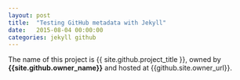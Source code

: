 ```yaml
---
layout: post
title:  "Testing GitHub metadata with Jekyll"
date:   2015-08-04 00:00:00
categories: jekyll github
---
```


The name of this project is {{ site.github.project_title }}, owned by
**{{site.github.owner_name}}** and hosted at {{github.site.owner_url}}.
